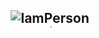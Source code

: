 <h2 align="center">
  <img src="https://user-images.githubusercontent.com/73432681/163863102-a21db56e-bf53-4d10-97ed-87dd2b4f59d2.gif" alt="IamPerson">
  <div style="font-size:1%">Made with Manim, Python --------> <a href='https://github.com/MatiasManchino/manim_projects/blob/main/banner.py'>Here is code!!!</a>   </div>
</h2>

